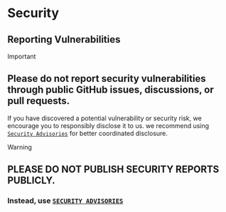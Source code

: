 # Security

## Reporting Vulnerabilities

> [!IMPORTANT]
>
> ## Please do not report security vulnerabilities through public GitHub issues, discussions, or pull requests.

If you have discovered a potential vulnerability or security risk, we encourage you to responsibly disclose it to us. we recommend using [`Security Advisories`](/../../security/advisories/new) for better coordinated disclosure.

> [!WARNING]
>
> ## PLEASE DO NOT PUBLISH SECURITY REPORTS PUBLICLY.
>
> ### Instead, use [`SECURITY ADVISORIES`](/../../security/advisories/new)
